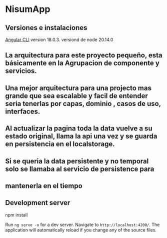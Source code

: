 # NisumApp
## Versiones e instalaciones

[Angular CLI](https://github.com/angular/angular-cli) version 18.0.3.
versiond de node 20.14.0


## La arquitectura para este proyecto pequeño, esta básicamente en la Agrupacion de componente y servicios. 
## Una mejor arquitectura para una projecto mas grande que sea escalable y facil de entender seria tenerlas por capas, dominio , casos de uso, interfaces.
## Al actualizar la pagina toda la data vuelve a su estado original, llama la api una vez y se guarda en persistencia en el localstorage.
## Si se queria la data persistente y no temporal solo se llamaba al servicio de persistence para
## mantenerla en el tiempo



## Development server

npm install 

Run `ng serve -o` for a dev server. Navigate to `http://localhost:4200/`. The application will automatically reload if you change any of the source files.

